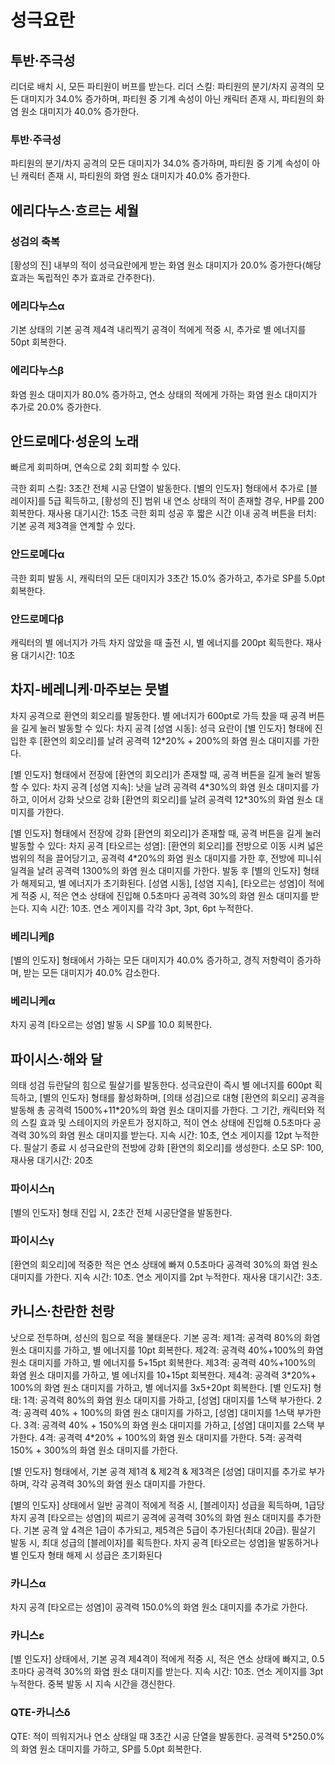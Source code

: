# 성극요란

## 투반·주극성

리더로 배치 시, 모든 파티원이 버프를 받는다.
리더 스킬: 파티원의 분기/차지 공격의 모든 대미지가 34.0% 증가하며, 파티원 중 기계 속성이 아닌 캐릭터 존재 시, 파티원의 화염 원소 대미지가 40.0% 증가한다.

### 투반·주극성

파티원의 분기/차지 공격의 모든 대미지가 34.0% 증가하며, 파티원 중 기계 속성이 아닌 캐릭터 존재 시, 파티원의 화염 원소 대미지가 40.0% 증가한다.

## 에리다누스·흐르는 세월

### 성검의 축복

[황성의 진] 내부의 적이 성극요란에게 받는 화염 원소 대미지가 20.0% 증가한다(해당 효과는 독립적인 추가 효과로 간주한다).

### 에리다누스α

기본 상태의 기본 공격 제4격 내리찍기 공격이 적에게 적중 시, 추가로 별 에너지를 50pt 회복한다.

### 에리다누스β

화염 원소 대미지가 80.0% 증가하고, 연소 상태의 적에게 가하는 화염 원소 대미지가 추가로 20.0% 증가한다.

## 안드로메다·성운의 노래

빠르게 회피하며, 연속으로 2회 회피할 수 있다.

극한 회피 스킬: 3초간 전체 시공 단열이 발동한다. [별의 인도자] 형태에서 추가로 [블레이자]를 5급 획득하고, [황성의 진] 범위 내 연소 상태의 적이 존재할 경우, HP를 200 회복한다. 재사용 대기시간: 15초
극한 회피 성공 후 짧은 시간 이내 공격 버튼을 터치: 기본 공격 제3격을 연계할 수 있다.

### 안드로메다α

극한 회피 발동 시, 캐릭터의 모든 대미지가 3초간 15.0% 증가하고, 추가로 SP를 5.0pt 회복한다.

### 안드로메다β

캐릭터의 별 에너지가 가득 차지 않았을 때 출전 시, 별 에너지를 200pt 획득한다. 재사용 대기시간: 10초

## 차지-베레니케·마주보는 뭇별

차지 공격으로 환연의 회오리를 발동한다.
별 에너지가 600pt로 가득 찼을 때 공격 버튼을 길게 눌러 발동할 수 있다:
차지 공격 [성염 시동]: 성극 요란이 [별 인도자] 형태에 진입한 후 [환연의 회오리]를 날려 공격력 12\*20% + 200%의 화염 원소 대미지를 가한다.

[별 인도자] 형태에서 전장에 [환연의 회오리]가 존재할 때, 공격 버튼을 길게 눌러 발동할 수 있다:
차지 공격 [성염 지속]: 낫을 날려 공격력 4\*30%의 화염 원소 대미지를 가하고, 이어서 강화 낫으로 강화 [환연의 회오리]를 날려 공격력 12\*30%의 화염 원소 대미지를 가한다.

[별 인도자] 형태에서 전장에 강화 [환연의 회오리]가 존재할 때, 공격 버튼을 길게 눌러 발동할 수 있다:
차지 공격 [타오르는 성염]: [환연의 회오리]를 전방으로 이동 시켜 넓은 범위의 적을 끌어당기고, 공격력 4\*20%의 화염 원소 대미지를 가한 후, 전방에 피니쉬 일격을 날려 공격력 1300%의 화염 원소 대미지를 가한다. 발동 후 [별의 인도자] 형태가 해제되고, 별 에너지가 초기화된다.
[성염 시동], [성염 지속], [타오르는 성염]이 적에게 적중 시, 적은 연소 상태에 진입해 0.5초마다 공격력 30%의 화염 원소 대미지를 받는다. 지속 시간: 10초. 연소 게이지를 각각 3pt, 3pt, 6pt 누적한다.

### 베리니케β

[별의 인도자] 형태에서 가하는 모든 대미지가 40.0% 증가하고, 경직 저항력이 증가하며, 받는 모든 대미지가 40.0% 감소한다.

### 베리니케α

차지 공격 [타오르는 성염] 발동 시 SP를 10.0 회복한다.

## 파이시스·해와 달

의태 성검 듀란달의 힘으로 필살기를 발동한다.
성극요란이 즉시 별 에너지를 600pt 획득하고, [별의 인도자] 형태를 활성화하며, [의태 성검]으로 대형 [환연의 회오리] 공격을 발동해 총 공격력 1500%+11\*20%의 화염 원소 대미지를 가한다. 그 기간, 캐릭터와 적의 스킬 효과 및 스테이지의 카운트가 정지하고, 적이 연소 상태에 진입해 0.5초마다 공격력 30%의 화염 원소 대미지를 받는다. 지속 시간: 10초, 연소 게이지를 12pt 누적한다. 필살기 종료 시 성극요란의 전방에 강화 [환연의 회오리]를 생성한다.
소모 SP: 100, 재사용 대기시간: 20초

### 파이시스η

[별의 인도자] 형태 진입 시, 2초간 전체 시공단열을 발동한다.

### 파이시스γ

[환연의 회오리]에 적중한 적은 연소 상태에 빠져 0.5초마다 공격력 30%의 화염 원소 대미지를 가한다. 지속 시간: 10초. 연소 게이지를 2pt 누적한다. 재사용 대기시간: 3초.

## 카니스·찬란한 천랑

낫으로 전투하며, 성신의 힘으로 적을 불태운다.
기본 공격:
제1격: 공격력 80%의 화염 원소 대미지를 가하고, 별 에너지를 10pt 회복한다.
제2격: 공격력 40%+100%의 화염 원소 대미지를 가하고, 별 에너지를 5+15pt 회복한다.
제3격: 공격력 40%+100%의 화염 원소 대미지를 가하고, 별 에너지를 10+15pt 회복한다.
제4격: 공격력 3\*20%+ 100%의 화염 원소 대미지를 가하고, 별 에너지를 3x5+20pt 회복한다.
[별 인도자] 형태:
1격: 공격력 80%의 화염 원소 대미지를 가하고, [성염] 대미지를 1스택 부가한다.
2격: 공격력 40% + 100%의 화염 원소 대미지를 가하고, [성염] 대미지를 1스택 부가한다.
3격: 공격력 40% + 150%의 화염 원소 대미지를 가하고, [성염] 대미지를 2스택 부가한다.
4격: 공격력 4\*20% + 100%의 화염 원소 대미지를 가한다.
5격: 공격력 150% + 300%의 화염 원소 대미지를 가한다.

[별 인도자] 형태에서, 기본 공격 제1격 & 제2격 & 제3격은 [성염] 대미지를 추가로 부가하며, 각각 공격력 30%의 화염 원소 대미지를 가한다.

[별의 인도자] 상태에서 일반 공격이 적에게 적중 시, [블레이자] 성급을 획득하며, 1급당 차지 공격 [타오르는 성염]의 찌르기 공격에 공격력 30%의 화염 원소 대미지를 추가한다. 기본 공격 앞 4격은 1급이 추가되고, 제5격은 5급이 추가된다(최대 20급). 필살기 발동 시, 최대 성급의 [블레이자]를 획득한다.
차지 공격 [타오르는 성염]을 발동하거나 별 인도자 형태 해제 시 성급은 초기화된다

### 카니스α

차지 공격 [타오르는 성염]이 공격력 150.0%의 화염 원소 대미지를 추가로 가한다.

### 카니스ε

[별 인도자] 상태에서, 기본 공격 제4격이 적에게 적중 시, 적은 연소 상태에 빠지고, 0.5초마다 공격력 30%의 화염 원소 대미지를 받는다. 지속 시간: 10초. 연소 게이지를 3pt 누적한다. 중복 발동 시 지속 시간을 갱신한다.

### QTE-카니스δ

QTE: 적이 띄워지거나 연소 상태일 때 3초간 시공 단열을 발동한다. 공격력 5\*250.0%의 화염 원소 대미지를 가하고, SP를 5.0pt 회복한다.
